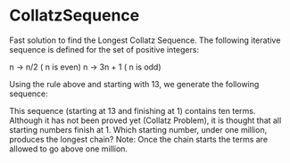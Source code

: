 # CollatzSequence
Fast solution to find the Longest Collatz Sequence. 
The following iterative sequence is defined for the set of positive integers:

n -> n/2  ( n  is even)
n -> 3n + 1  ( n  is odd)

Using the rule above and starting with 13, we generate the following sequence:

This sequence (starting at 13 and finishing at 1) contains ten terms. Although it has not been proved yet (Collatz Problem), it is thought that all starting numbers finish at 1. Which starting number, under one million, produces the longest chain? Note: Once the chain starts the terms are allowed to go above one million.
